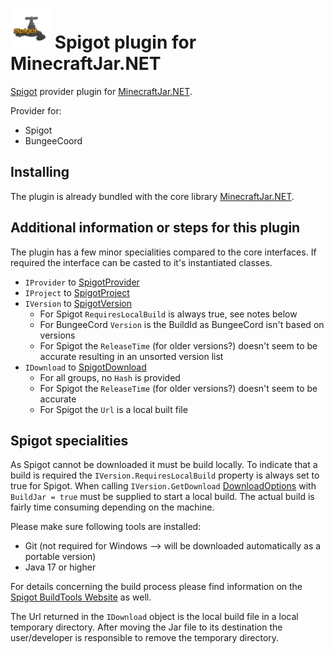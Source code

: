 <img src="Resources/Spigot.png" alt= “Spigot” width="64" height="64"> Spigot plugin for MinecraftJar.NET
======

[Spigot](https://www.spigotmc.org/) provider plugin for [MinecraftJar.NET](../../README.md).

Provider for:
- Spigot
- BungeeCoord

## Installing

The plugin is already bundled with the core library [MinecraftJar.NET](../../README.md).

## Additional information or steps for this plugin

The plugin has a few minor specialities compared to the core interfaces.
If required the interface can be casted to it's instantiated classes.

- `IProvider` to [SpigotProvider](SpigotProvider.cs)
- `IProject` to [SpigotProject](Model/SpigotProject.cs)
- `IVersion` to [SpigotVersion](Model/SpigotVersion.cs)
  - For Spigot `RequiresLocalBuild` is always true, see notes below
  - For BungeeCord `Version` is the BuildId as BungeeCord isn't based on versions
  - For Spigot the `ReleaseTime` (for older versions?) doesn't seem to be accurate resulting in an unsorted version list
- `IDownload` to [SpigotDownload](Model/SpigotDownload.cs)
  - For all groups, no `Hash` is provided
  - For Spigot the `ReleaseTime` (for older versions?) doesn't seem to be accurate
  - For Spigot the `Url` is a local built file


## Spigot specialities

As Spigot cannot be downloaded it must be build locally. To indicate that a build is required the `IVersion.RequiresLocalBuild` property is always set to true for Spigot.
When calling `IVersion.GetDownload` [DownloadOptions](../../MinecraftJars.Core/Downloads/DownloadOptions.cs) with `BuildJar = true` must be supplied to start a local build.
The actual build is fairly time consuming depending on the machine.

Please make sure following tools are installed:
- Git (not required for Windows --> will be downloaded automatically as a portable version)
- Java 17 or higher 

For details concerning the build process please find information on the [Spigot BuildTools Website](https://www.spigotmc.org/wiki/buildtools/) as well.

The Url returned in the `IDownload` object is the local build file in a local temporary directory. 
After moving the Jar file to its destination the user/developer is responsible to remove the temporary directory.